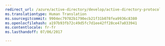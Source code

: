 ```yaml
---
redirect_url: /azure/active-directory/develop/active-directory-protocols-oauth-code
ms.translationtype: Human Translation
ms.sourcegitcommit: 9904ec79782b1790ecb21f31b078fea9936c8380
ms.openlocfilehash: a197b93fb72c49d5fc7d1ee42ff28ce47a033941
ms.contentlocale: fr-fr
ms.lasthandoff: 07/06/2017

---
```


